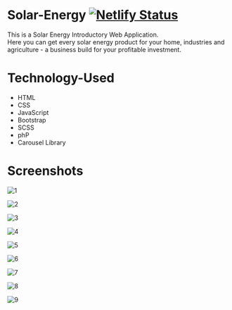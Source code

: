 # Solar-Energy [![Netlify Status](https://api.netlify.com/api/v1/badges/5bbebd4c-026d-45c1-978a-cbaa100951dc/deploy-status)](https://app.netlify.com/sites/hashuudev-solar-site/deploys)
This is a Solar Energy Introductory Web Application. <br> Here you can get every solar energy product for your home, industries and agriculture - a business build for your profitable investment.

# Technology-Used
* HTML
* CSS
* JavaScript
* Bootstrap
* SCSS
* phP
* Carousel Library

# Screenshots

![1](https://github.com/Hashuudev/Solar-Energy-Landing-page/assets/94761963/fae8c7f4-e992-4194-84e1-c84e6840ac37)

![2](https://github.com/Hashuudev/Solar-Energy-Landing-page/assets/94761963/f406b491-4b49-45bf-9bcd-3f5c27c87da1)

![3](https://github.com/Hashuudev/Solar-Energy-Landing-page/assets/94761963/c38f0f69-c8a0-49b3-a597-eedb5b8e7ee3)

![4](https://github.com/Hashuudev/Solar-Energy-Landing-page/assets/94761963/4a33fd64-2ba0-4952-a535-8a85b72725bd)

![5](https://github.com/Hashuudev/Solar-Energy-Landing-page/assets/94761963/8b5b2a1d-1c03-42ea-8887-1b3207976521)

![6](https://github.com/Hashuudev/Solar-Energy-Landing-page/assets/94761963/1c2fdafd-0903-4b95-b37c-c380df80afb7)

![7](https://github.com/Hashuudev/Solar-Energy-Landing-page/assets/94761963/25e9ab41-6ff9-4c38-b3fd-38ae7ff8493a)

![8](https://github.com/Hashuudev/Solar-Energy-Landing-page/assets/94761963/42a3a29d-d507-4cec-9f1a-64d7fc8d5290)

![9](https://github.com/Hashuudev/Solar-Energy-Landing-page/assets/94761963/4acf598e-33c3-4580-942b-76373df47679)
